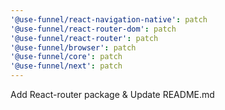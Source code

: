 ```yaml
---
'@use-funnel/react-navigation-native': patch
'@use-funnel/react-router-dom': patch
'@use-funnel/react-router': patch
'@use-funnel/browser': patch
'@use-funnel/core': patch
'@use-funnel/next': patch
---
```


Add React-router package & Update README.md
